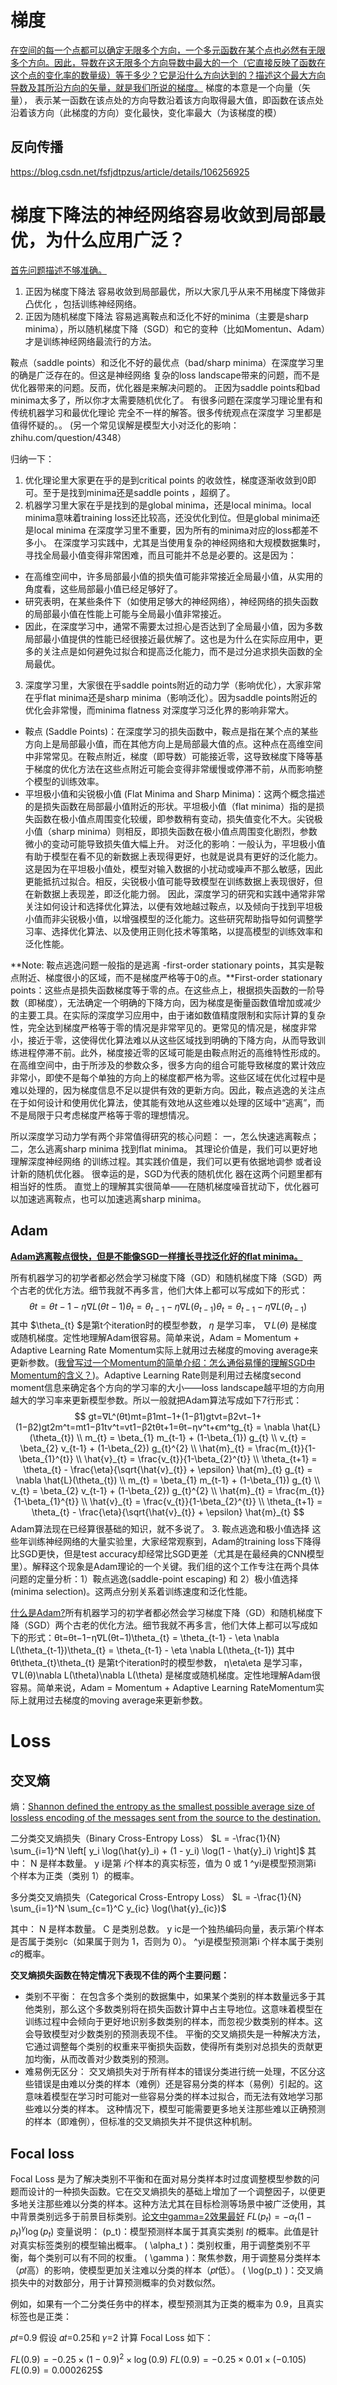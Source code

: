 # 梯度
[在空间的每一个点都可以确定无限多个方向，一个多元函数在某个点也必然有无限多个方向。因此，导数在这无限多个方向导数中最大的一个（它直接反映了函数在这个点的变化率的数量级）等于多少？它是沿什么方向达到的？描述这个最大方向导数及其所沿方向的矢量，就是我们所说的梯度。](https://www.zhihu.com/question/29151564/answer/1607285093)
梯度的本意是一个向量（矢量）， 表示某一函数在该点处的方向导数沿着该方向取得最大值，即函数在该点处沿着该方向（此梯度的方向）变化最快，变化率最大（为该梯度的模）
## 反向传播
https://blog.csdn.net/fsfjdtpzus/article/details/106256925


# 梯度下降法的神经网络容易收敛到局部最优，为什么应用广泛？
[首先问题描述不够准确。](https://www.zhihu.com/question/68109802/answer/1677007564)
1. 正因为梯度下降法 容易收敛到局部最优，所以大家几乎从来不用梯度下降做非凸优化 ，包括训练神经网络。
2. 正因为随机梯度下降法 容易逃离鞍点和泛化不好的minima（主要是sharp minima），所以随机梯度下降（SGD）和它的变种（比如Momentun、Adam）才是训练神经网络最流行的方法。

鞍点（saddle points）和泛化不好的最优点（bad/sharp minima）在深度学习里的确是广泛存在的。但这是神经网络 复杂的loss landscape带来的问题，而不是优化器带来的问题。反而，优化器是来解决问题的。
正因为saddle points和bad minima太多了，所以你才太需要随机优化了。
有很多问题在深度学习理论里有和传统机器学习和最优化理论 完全不一样的解答。很多传统观点在深度学
习里都是值得怀疑的。。
(另一个常见误解是模型大小对泛化的影响：zhihu.com/question/4348）

归纳一下：
1. 优化理论里大家更在乎的是到critical points 的收敛性，梯度逐渐收敛到0即可。至于是找到minima还是saddle points ，超纲了。
2. 机器学习里大家在乎是找到的是global minima，还是local minima。local minima意味着training loss还比较高，还没优化到位。但是global minima还是local minima 在深度学习里不重要，因为所有的minima对应的loss都差不多小。
在深度学习实践中，尤其是当使用复杂的神经网络和大规模数据集时，寻找全局最小值变得非常困难，而且可能并不总是必要的。这是因为：
- 在高维空间中，许多局部最小值的损失值可能非常接近全局最小值，从实用的角度看，这些局部最小值已经足够好了。
- 研究表明，在某些条件下（如使用足够大的神经网络），神经网络的损失函数的局部最小值在性能上可能与全局最小值非常接近。
- 因此，在深度学习中，通常不需要太过担心是否达到了全局最小值，因为多数局部最小值提供的性能已经很接近最优解了。这也是为什么在实际应用中，更多的关注点是如何避免过拟合和提高泛化能力，而不是过分追求损失函数的全局最优。
3. 深度学习里，大家很在乎saddle points附近的动力学（影响优化），大家非常在乎flat minima还是sharp minima（影响泛化）。因为saddle points附近的优化会非常慢，而minima flatness 对深度学习泛化界的影响非常大。
- 鞍点 (Saddle Points)：在深度学习的损失函数中，鞍点是指在某个点的某些方向上是局部最小值，而在其他方向上是局部最大值的点。这种点在高维空间中非常常见。在鞍点附近，梯度（即导数）可能接近零，这导致梯度下降等基于梯度的优化方法在这些点附近可能会变得非常缓慢或停滞不前，从而影响整个模型的训练效率。
- 平坦极小值和尖锐极小值 (Flat Minima and Sharp Minima)：这两个概念描述的是损失函数在局部最小值附近的形状。平坦极小值（flat minima）指的是损失函数在极小值点周围变化较缓，即参数稍有变动，损失值变化不大。尖锐极小值（sharp minima）则相反，即损失函数在极小值点周围变化剧烈，参数微小的变动可能导致损失值大幅上升。
对泛化的影响：一般认为，平坦极小值有助于模型在看不见的新数据上表现得更好，也就是说具有更好的泛化能力。这是因为在平坦极小值处，模型对输入数据的小扰动或噪声不那么敏感，因此更能抵抗过拟合。相反，尖锐极小值可能导致模型在训练数据上表现很好，但在新数据上表现差，即泛化能力弱。
因此，深度学习的研究和实践中通常非常关注如何设计和选择优化算法，以便有效地越过鞍点，以及倾向于找到平坦极小值而非尖锐极小值，以增强模型的泛化能力。这些研究帮助指导如何调整学习率、选择优化算法、以及使用正则化技术等策略，以提高模型的训练效率和泛化性能。

**Note: 鞍点逃逸问题一般指的是逃离 -first-order stationary points，其实是鞍点附近、梯度很小的区域，而不是梯度严格等于0的点。**First-order stationary points：这些点是损失函数梯度等于零的点。在这些点上，根据损失函数的一阶导数（即梯度），无法确定一个明确的下降方向，因为梯度是衡量函数值增加或减少的主要工具。在实际的深度学习应用中，由于诸如数值精度限制和实际计算的复杂性，完全达到梯度严格等于零的情况是非常罕见的。更常见的情况是，梯度非常小，接近于零，这使得优化算法难以从这些区域找到明确的下降方向，从而导致训练进程停滞不前。此外，梯度接近零的区域可能是由鞍点附近的高维特性形成的。在高维空间中，由于所涉及的参数众多，很多方向的组合可能导致梯度的累计效应非常小，即使不是每个单独的方向上的梯度都严格为零。这些区域在优化过程中是难以处理的，因为梯度信息不足以提供有效的更新方向。因此，鞍点逃逸的关注点在于如何设计和使用优化算法，使其能有效地从这些难以处理的区域中“逃离”，而不是局限于只考虑梯度严格等于零的理想情况。

所以深度学习动力学有两个非常值得研究的核心问题：
一，怎么快速逃离鞍点；
二，怎么逃离sharp minima 找到flat minima。
其理论价值是，我们可以更好地理解深度神经网络 的训练过程。其实践价值是，我们可以更有依据地调参
或者设计新的随机优化器。
很幸运的是，SGD为代表的随机优化 器在这两个问题里都有相当好的性质。
直觉上的理解其实很简单——在随机梯度噪音扰动下，优化器可以加速逃离鞍点，也可以加速逃离sharp
minima。




## Adam
[**Adam逃离鞍点很快，但是不能像SGD一样擅长寻找泛化好的flat minima。**](https://www.zhihu.com/question/323747423/answer/2576604040)


所有机器学习的初学者都必然会学习梯度下降（GD）和随机梯度下降（SGD）两个古老的优化方法。细节我就不再多言，他们大体上都可以写成如下的形式：
$$
θt=θt−1−η∇L(θt−1)\theta_{t} = \theta_{t-1} - \eta \nabla L(\theta_{t-1})\theta_{t} = \theta_{t-1} - \eta \nabla L(\theta_{t-1}) 
$$
其中 $\theta_{t} $是第t个iteration时的模型参数， $\eta$ 是学习率， $\nabla L(\theta)$ 是梯度或随机梯度。定性地理解Adam很容易。简单来说，Adam = Momentum + Adaptive Learning Rate
Momentum实际上就用过去梯度的moving average来更新参数。([我曾写过一个Momentum的简单介绍：怎么通俗易懂的理解SGD中Momentum的含义？](https://www.zhihu.com/question/395685065/answer/2535950728))。Adaptive Learning Rate则是利用过去梯度second moment信息来确定各个方向的学习率的大小——loss landscape越平坦的方向用越大的学习率来更新模型参数。所以一般就把Adam算法写成如下7行形式：
$$
gt=∇L^(θt)mt=β1mt−1+(1−β1)gtvt=β2vt−1+(1−β2)gt2m^t=mt1−β1tv^t=vt1−β2tθt+1=θt−ηv^t+ϵm^tg_{t} = \nabla \hat{L}(\theta_{t})  \\        m_{t} = \beta_{1} m_{t-1} + (1-\beta_{1}) g_{t} \\        v_{t} = \beta_{2} v_{t-1} + (1-\beta_{2}) g_{t}^{2} \\        \hat{m}_{t} = \frac{m_{t}}{1-\beta_{1}^{t}}  \\        \hat{v}_{t} = \frac{v_{t}}{1-\beta_{2}^{t}}  \\        \theta_{t+1} = \theta_{t} -  \frac{\eta}{\sqrt{\hat{v}_{t}} + \epsilon} \hat{m}_{t} g_{t} = \nabla \hat{L}(\theta_{t})  \\        m_{t} = \beta_{1} m_{t-1} + (1-\beta_{1}) g_{t} \\        v_{t} = \beta_{2} v_{t-1} + (1-\beta_{2}) g_{t}^{2} \\        \hat{m}_{t} = \frac{m_{t}}{1-\beta_{1}^{t}}  \\        \hat{v}_{t} = \frac{v_{t}}{1-\beta_{2}^{t}}  \\        \theta_{t+1} = \theta_{t} -  \frac{\eta}{\sqrt{\hat{v}_{t}} + \epsilon} \hat{m}_{t}  $$
Adam算法现在已经算很基础的知识，就不多说了。
3.  鞍点逃逸和极小值选择
这些年训练神经网络的大量实验里，大家经常观察到，Adam的training loss下降得比SGD更快，但是test accuracy却经常比SGD更差（尤其是在最经典的CNN模型里）。解释这个现象是Adam理论的一个关键。我们组的这个工作专注在两个具体问题的定量分析：1）鞍点逃逸(saddle-point escaping) 和 2）极小值选择(minima selection)。这两点分别关系着训练速度和泛化性能。

[什么是Adam?](https://www.zhihu.com/search?q=adam%20%E4%BC%98%E5%8C%96%E5%99%A8&search_source=Suggestion&utm_content=search_suggestion&type=content)所有机器学习的初学者都必然会学习梯度下降（GD）和随机梯度下降（SGD）两个古老的优化方法。细节我就不再多言，他们大体上都可以写成如下的形式：θt=θt−1−η∇L(θt−1)\theta_{t} = \theta_{t-1} - \eta \nabla L(\theta_{t-1})\theta_{t} = \theta_{t-1} - \eta \nabla L(\theta_{t-1}) 其中 θt\theta_{t}\theta_{t} 是第t个iteration时的模型参数， η\eta\eta 是学习率， ∇L(θ)\nabla L(\theta)\nabla L(\theta) 是梯度或随机梯度。定性地理解Adam很容易。简单来说，Adam = Momentum + Adaptive Learning RateMomentum实际上就用过去梯度的moving average来更新参数。

# Loss
## 交叉熵
熵：[Shannon defined the entropy as the smallest possible average size of lossless encoding of the messages sent from the source to the destination.](https://naokishibuya.medium.com/demystifying-entropy-f2c3221e2550)

二分类交叉熵损失（Binary Cross-Entropy Loss）
$L = -\frac{1}{N} \sum_{i=1}^N \left[ y_i \log(\hat{y}_i) + (1 - y_i) \log(1 - \hat{y}_i) \right]$
其中：
N 是样本数量。
y i是第 𝑖个样本的真实标签，值为 0 或 1
^yi​是模型预测第i 个样本为正类（类别 1）的概率。

多分类交叉熵损失（Categorical Cross-Entropy Loss）
$L = -\frac{1}{N} \sum_{i=1}^N \sum_{c=1}^C y_{ic} \log(\hat{y}_{ic})$

其中：
N 是样本数量。
C 是类别总数。
y ic是一个独热编码向量，表示第𝑖个样本是否属于类别c（如果属于则为 1，否则为 0）。
^yi​是模型预测第i 个样本属于类别 𝑐的概率。

**交叉熵损失函数在特定情况下表现不佳的两个主要问题：**

- 类别不平衡：
在包含多个类别的数据集中，如果某个类别的样本数量远多于其他类别，那么这个多数类别将在损失函数计算中占主导地位。这意味着模型在训练过程中会倾向于更好地识别多数类别的样本，而忽视少数类别的样本。这会导致模型对少数类别的预测表现不佳。
平衡的交叉熵损失是一种解决方法，它通过调整每个类别的权重来平衡损失函数，使得所有类别对总损失的贡献更加均衡，从而改善对少数类别的预测。
- 难易例无区分：
交叉熵损失对于所有样本的错误分类进行统一处理，不区分这些错误是由难以分类的样本（难例）还是容易分类的样本（易例）引起的。这意味着模型在学习时可能对一些容易分类的样本过拟合，而无法有效地学习那些难以分类的样本。
这种情况下，模型可能需要更多地关注那些难以正确预测的样本（即难例），但标准的交叉熵损失并不提供这种机制。

## Focal loss
Focal Loss 是为了解决类别不平衡和在面对易分类样本时过度调整模型参数的问题而设计的一种损失函数。它在交叉熵损失的基础上增加了一个调整因子，以便更多地关注那些难以分类的样本。这种方法尤其在目标检测等场景中被广泛使用，其中背景类别远多于前景目标类别。[论文中gamma=2效果最好](https://medium.com/towards-data-science/focal-loss-a-better-alternative-for-cross-entropy-1d073d92d075)
$FL(p_t) = -\alpha_t (1 - p_t)^\gamma \log(p_t)$
变量说明：
\(p_t\)：模型预测样本属于其真实类别 𝑡的概率。此值是针对真实标签类别的模型输出概率。
\( \alpha_t \)：类别权重，用于调整类别不平衡，每个类别可以有不同的权重。
\( \gamma \)：聚焦参数，用于调整易分类样本（𝑝𝑡高）的影响，使模型更加关注难以分类的样本（𝑝𝑡低）。
\( \log(p_t) \)：交叉熵损失中的对数部分，用于计算预测概率的负对数似然。

例如，如果有一个二分类任务中的样本，模型预测其为正类的概率为 0.9，且真实标签也是正类：

𝑝𝑡=0.9
假设 𝛼𝑡=0.25和 𝛾=2
计算 Focal Loss 如下：

$FL(0.9) = -0.25 \times (1 - 0.9)^2 \times \log(0.9)$
$FL(0.9) = -0.25 \times 0.01 \times (-0.105)$
$FL(0.9) = 0.0002625$$

